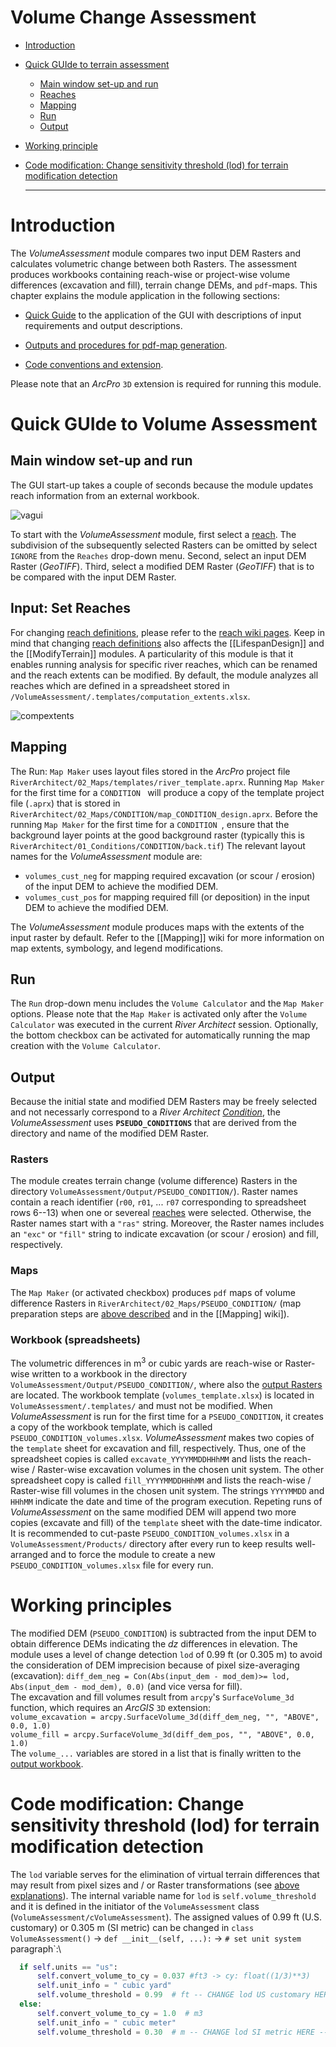 Volume Change Assessment
========================

- [Introduction](#vaintro)
- [Quick GUIde to terrain assessment](#vaquick)
  * [Main window set-up and run](#vagui)
  * [Reaches](#vasetreaches)
  * [Mapping](#vamap)
  * [Run](#varun)
  * [Output](#vaoutput)
- [Working principle](#vaprin)
- [Code modification: Change sensitivity threshold (lod) for terrain modification detection](#vacode)


  ***

# Introduction<a name="vaintro"></a>

The *VolumeAssessment* module compares two input DEM Rasters and calculates volumetric change between both Rasters. The assessment produces workbooks containing reach-wise or project-wise volume differences (excavation and fill), terrain change DEMs, and `pdf`-maps. This chapter explains the module application in the following sections:

 - [Quick Guide](#vaquick) to the application of the GUI with descriptions of input requirements and output descriptions.

 - [Outputs and procedures for pdf-map generation](#vaprin).

 - [Code conventions and extension](#vacode).

Please note that an *ArcPro* `3D` extension is required for running this module.


# Quick GUIde to Volume Assessment<a name="vaquick"></a>
## Main window set-up and run<a name="vagui"></a>

The GUI start-up takes a couple of seconds because the module updates reach information from an external workbook.

![vagui](https://github.com/RiverArchitect/Welcome/raw/master/images/gui_start_vol.PNG)

To start with the *VolumeAssessment* module, first select a [reach](RiverReaches). The subdivision of the subsequently selected Rasters can be omitted by select `IGNORE` from the `Reaches` drop-down menu.
Second, select an input DEM Raster (*GeoTIFF*).  Third, select a modified DEM Raster (*GeoTIFF*) that is to be compared with the input DEM Raster.


## Input: Set Reaches<a name="vasetreaches"></a>
For changing [reach definitions](RiverReaches), please refer to the [reach wiki pages](RiverReaches). Keep in mind that changing [reach definitions](RiverReaches) also affects the [[LifespanDesign]] and the [[ModifyTerrain]] modules.
A particularity of this module is that it enables running analysis for specific river reaches, which can be renamed and the reach extents can be modified. By default, the module analyzes all reaches which are defined in a spreadsheet stored in
`/VolumeAssessment/.templates/computation_extents.xlsx`.

![compextents](https://github.com/RiverArchitect/Welcome/raw/master/images/computation_extents_illu.jpg)


## Mapping<a name="vamap"></a>

The Run: `Map Maker` uses layout files stored in the *ArcPro* project file `RiverArchitect/02_Maps/templates/river_template.aprx`. Running `Map Maker` for the first time for a `CONDITION ` will produce a copy of the template project file (`.aprx`) that is stored in `RiverArchitect/02_Maps/CONDITION/map_CONDITION_design.aprx`. Before the running `Map Maker` for the first time for a `CONDITION `, ensure that the background layer points at the good background raster (typically this is `RiverArchitect/01_Conditions/CONDITION/back.tif`) The relevant layout names for the *VolumeAssessment* module are:

 - `volumes_cust_neg` for mapping required excavation (or scour / erosion) of the input DEM to achieve the modified DEM.
 - `volumes_cust_pos` for mapping required fill (or deposition) in the input DEM to achieve the modified DEM.

The *VolumeAssessment* module produces maps with the extents of the input raster by default. Refer to the [[Mapping]] wiki for more information on map extents, symbology, and legend modifications.

## Run<a name="varun"></a>

The `Run` drop-down menu includes the `Volume Calculator` and the `Map Maker` options. Please note that the `Map Maker` is activated only after the `Volume Calculator` was executed in the current *River Architect* session. Optionally, the bottom checkbox can be activated for automatically running the map creation with the `Volume Calculator`.


## Output<a name="vaoutput"></a>

Because the initial state and modified DEM Rasters may be freely selected and not necessarly correspond to a *River Architect* [*Condition*](Signposts#conditions), the *VolumeAssessment* uses **`PSEUDO_CONDITIONS`** that are derived from the directory and name of the modified DEM Raster.

### Rasters<a name="vaoutras"></a>

The module creates terrain change (volume difference) Rasters in the directory `VolumeAssessment/Output/PSEUDO_CONDITION/`). Raster names contain a reach identifier (`r00`, `r01`, \... `r07` corresponding to spreadsheet rows 6--13) when one or severeal [reaches](#vasetreaches) were selected. Otherwise, the Raster names start with a `"ras"` string. Moreover, the Raster names includes an `"exc"` or `"fill"` string to indicate excavation (or scour / erosion) and fill, respectively.

### Maps<a name="vaoutmaps"></a>

The `Map Maker` (or activated checkbox) produces `pdf` maps of volume difference Rasters in `RiverArchitect/02_Maps/PSEUDO_CONDITION/` (map preparation steps are [above described](#vamap) and in the [[Mapping] wiki]). 


### Workbook (spreadsheets)<a name="vaoutspread"></a>

The volumetric differences in m<sup>3</sup> or cubic yards are reach-wise or Raster-wise written to a workbook in the directory `VolumeAssessment/Output/PSEUDO_CONDITION/`, where also the [output Rasters](#vaoutras) are located. The workbook template (`volumes_template.xlsx`) is located in `VolumeAssessment/.templates/` and must not be modified. When *VolumeAssessment* is run for the first time for a `PSEUDO_CONDITION`, it creates a copy of the workbook template, which is called `PSEUDO_CONDITION_volumes.xlsx`. *VolumeAssessment* makes two copies of the `template` sheet for excavation and fill, respectively. Thus, one of the spreadsheet copies is called `excavate_YYYYMMDDHHhMM` and lists the reach-wise / Raster-wise excavation volumes in the chosen unit system. The other spreadsheet copy is called `fill_YYYYMMDDHHhMM` and lists the reach-wise / Raster-wise fill volumes in the chosen unit system. The strings `YYYYMMDD` and `HHhMM` indicate the date and time of the program execution. Repeting runs of *VolumeAssessment* on the same modified DEM will append two more copies (excavate and fill) of the `template` sheet with the date-time indicator. It is recommended to cut-paste `PSEUDO_CONDITION_volumes.xlsx` in a `VolumeAssessment/Products/` directory after every run to keep results well-arranged and to force the module to create a new `PSEUDO_CONDITION_volumes.xlsx` file for every run.


# Working principles<a name="vaprin"></a>

The modified DEM (`PSEUDO_CONDITION`) is subtracted from the input DEM to obtain difference DEMs indicating the *dz* differences in elevation. The module uses a level of change detection `lod` of 0.99 ft (or 0.305 m) to avoid the consideration of DEM imprecision because of pixel size-averaging (excavation): `diff_dem_neg = Con(Abs(input_dem - mod_dem)>= lod, Abs(input_dem - mod_dem), 0.0)` (and vice versa for fill).\
The excavation and fill volumes result from `arcpy`'s `SurfaceVolume_3d` function, which requires an *ArcGIS* `3D` extension:\
`volume_excavation = arcpy.SurfaceVolume_3d(diff_dem_neg, "", "ABOVE", 0.0, 1.0)`\
`volume_fill = arcpy.SurfaceVolume_3d(diff_dem_pos, "", "ABOVE", 0.0, 1.0)`\
The `volume_...` variables are stored in a list that is finally written to the [output workbook](#vaoutspread).

# Code modification: Change sensitivity threshold (lod) for terrain modification detection<a name="vacode"></a>

The `lod` variable serves for the elimination of virtual terrain differences that may result from pixel sizes and / or Raster transformations (see [above explanations](#vaprin)). The internal variable name for `lod` is `self.volume_threshold` and it is defined in the initiator of the `VolumeAssessment` class (`VolumeAssessment/cVolumeAssessment`). The assigned values of 0.99 ft (U.S. customary) or 0.305 m (SI metric) can be changed in  `class VolumeAssessment()` -> `def __init__(self, ...):` -> `# set unit system` paragraph`:\

```python
  if self.units == "us":
      self.convert_volume_to_cy = 0.037 #ft3 -> cy: float((1/3)**3)
      self.unit_info = " cubic yard"
      self.volume_threshold = 0.99  # ft -- CHANGE lod US customary HERE --
  else:
      self.convert_volume_to_cy = 1.0  # m3
      self.unit_info = " cubic meter"
      self.volume_threshold = 0.30  # m -- CHANGE lod SI metric HERE --

```


[1]: https://github.com/RiverArchitect/Welcome/wiki/Installation
[2]: https://github.com/RiverArchitect/Welcome/wiki/Signposts
[3]: https://github.com/RiverArchitect/Welcome/wiki/LifespanDesign
[4]: https://github.com/RiverArchitect/Welcome/wiki/MaxLifespan
[5]: https://github.com/RiverArchitect/Welcome/wiki/VolumeAssessment
[6]: https://github.com/RiverArchitect/Welcome/wiki/SHArC
[7]: https://github.com/RiverArchitect/Welcome/wiki/ProjectMaker
[8]: https://github.com/RiverArchitect/Welcome/wiki/Tools
[9]: https://github.com/RiverArchitect/Welcome/wiki/FAQ